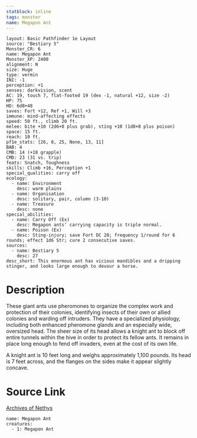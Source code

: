 ```yaml
---
statblock: inline
tags: monster
name: Megapon Ant
---
```

```statblock
layout: Basic Pathfinder 1e Layout
source: "Bestiary 5"
Monster_CR: 6
name: Megapon Ant
Monster_XP: 2400
alignment: N
size: Huge
type: vermin
INI: -1
perception: +1
senses: darkvision, scent
AC: 19, touch 7, flat-footed 19 (dex -1, natural +12, size -2)
HP: 75
HD: 6d8+48
saves: Fort +12, Ref +1, Will +3
immune: mind-affecting effects
speed: 50 ft., climb 20 ft.
melee: bite +10 (2d6+8 plus grab), sting +10 (1d8+8 plus poison)
space: 15 ft.
reach: 10 ft.
pf1e_stats: [26, 8, 25, None, 13, 11]
BAB: 4
CMB: 14 (+18 grapple)
CMD: 23 (31 vs. trip)
feats: Snatch, Toughness
skills: Climb +16, Perception +1
special_qualities: carry off
ecology:
  - name: Environment
    desc: warm plains
  - name: Organisation
    desc: solitary, pair, column (3-10)
  - name: Treasure
    desc: none
special_abilities:
  - name: Carry Off (Ex)
    desc: Megapon ants’ carrying capacity is triple normal.
  - name: Poison (Ex)
    desc: Sting-injury; save Fort DC 20; frequency 1/round for 6 rounds; effect 1d6 Str; cure 2 consecutive saves.
sources:
  - name: Bestiary 5
    desc: 27
desc_short: This enormous ant has vicious mandibles and a dripping stinger, and looks large enough to devour a horse.
```
# Description
These giant ants use pheromones to organize the complex work and protection of their colonies, identifying insects of their own or allied colonies and warding off intruders. They have a specialized physiology, including both enhanced pheromone glands and an especially wide, oversized head. The sheer size of its head allows a knight ant to block off entire tunnels within the hive in order to protect its fellow ants. It remains in place long enough to fend off invaders, even at the cost of its own life.

A knight ant is 10 feet long and weighs approximately 1,100 pounds. Its head is 7 feet across, and the flanges on the sides make it appear slightly concave.
# Source Link
[Archives of Nethys](https://aonprd.com/MonsterDisplay.aspx?ItemName=Megapon%20Ant)
```encounter-table
name: Megapon Ant
creatures:
  - 1: Megapon Ant
```
